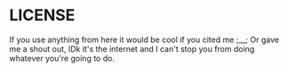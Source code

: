 # LICENSE

If you use anything from here it would be cool if you cited me ;__;
Or gave me a shout out, IDk it's the internet and I can't stop you from doing whatever you're going to do.
